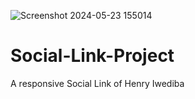 ![Screenshot 2024-05-23 155014](https://github.com/iwedibah/Social-Link-Project/assets/106238234/ae79f25a-b3eb-45e0-b2d7-920c672e4959)
# Social-Link-Project
A responsive Social Link of Henry Iwediba

